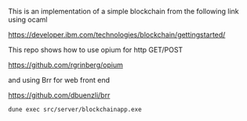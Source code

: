This is an implementation of a simple blockchain from the following link using ocaml

https://developer.ibm.com/technologies/blockchain/gettingstarted/

This repo shows how to use opium for http GET/POST

https://github.com/rgrinberg/opium

and using Brr for web front end

https://github.com/dbuenzli/brr

```sh
dune exec src/server/blockchainapp.exe

```

